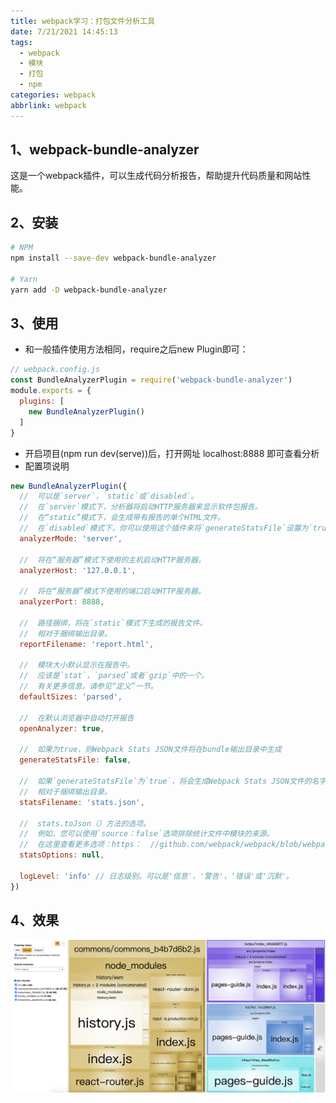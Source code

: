 ```yaml
---
title: webpack学习：打包文件分析工具
date: 7/21/2021 14:45:13
tags:
  - webpack
  - 模块
  - 打包
  - npm
categories: webpack
abbrlink: webpack
---
```


## 1、webpack-bundle-analyzer

这是一个webpack插件，可以生成代码分析报告，帮助提升代码质量和网站性能。

## 2、安装

```bash
# NPM 
npm install --save-dev webpack-bundle-analyzer

# Yarn 
yarn add -D webpack-bundle-analyzer
```

## 3、使用

- 和一般插件使用方法相同，require之后new Plugin即可：

```js
// webpack.config.js
const BundleAnalyzerPlugin = require('webpack-bundle-analyzer')
module.exports = {
  plugins: [
    new BundleAnalyzerPlugin()    
  ]
}
```

- 开启项目(npm run dev(serve))后，打开网址 localhost:8888 即可查看分析
- 配置项说明

```js
new BundleAnalyzerPlugin({
  //  可以是`server`，`static`或`disabled`。
  //  在`server`模式下，分析器将启动HTTP服务器来显示软件包报告。
  //  在“static”模式下，会生成带有报告的单个HTML文件。
  //  在`disabled`模式下，你可以使用这个插件来将`generateStatsFile`设置为`true`来生成Webpack Stats JSON文件。
  analyzerMode: 'server',
  
  //  将在“服务器”模式下使用的主机启动HTTP服务器。
  analyzerHost: '127.0.0.1',
  
  //  将在“服务器”模式下使用的端口启动HTTP服务器。
  analyzerPort: 8888, 
  
  //  路径捆绑，将在`static`模式下生成的报告文件。
  //  相对于捆绑输出目录。
  reportFilename: 'report.html',
  
  //  模块大小默认显示在报告中。
  //  应该是`stat`，`parsed`或者`gzip`中的一个。
  //  有关更多信息，请参见“定义”一节。
  defaultSizes: 'parsed',
  
  //  在默认浏览器中自动打开报告
  openAnalyzer: true,
  
  //  如果为true，则Webpack Stats JSON文件将在bundle输出目录中生成
  generateStatsFile: false, 
  
  //  如果`generateStatsFile`为`true`，将会生成Webpack Stats JSON文件的名字。
  //  相对于捆绑输出目录。
  statsFilename: 'stats.json',
  
  //  stats.toJson（）方法的选项。
  //  例如，您可以使用`source：false`选项排除统计文件中模块的来源。
  //  在这里查看更多选项：https：  //github.com/webpack/webpack/blob/webpack-1/lib/Stats.js#L21
  statsOptions: null,
  
  logLevel: 'info' // 日志级别。可以是'信息'，'警告'，'错误'或'沉默'。
})
```

## 4、效果

![打包文件分析](/img/post/analysis.png)

